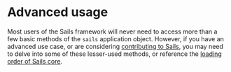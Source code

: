 # Advanced usage

Most users of the Sails framework will never need to access more than a few basic methods of the `sails` application object. However, if you have an advanced use case, or are considering [contributing to Sails](http://sailsjs.com/documentation/contributing), you may need to delve into some of these lesser-used methods, or reference the [loading order of Sails core](http://sailsjs.com/doumentation/reference/application/advanced-usage/lifecycle).

<docmeta name="displayName" value="Advanced usage">
